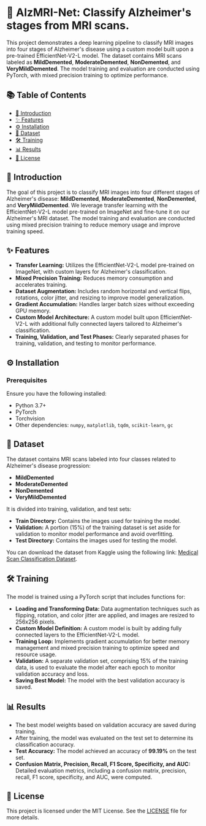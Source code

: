 # 🧠 AlzMRI-Net: Classify Alzheimer's stages from MRI scans.

This project demonstrates a deep learning pipeline to classify MRI images into four stages of Alzheimer's disease using a custom model built upon a pre-trained EfficientNet-V2-L model. The dataset contains MRI scans labeled as **MildDemented**, **ModerateDemented**, **NonDemented**, and **VeryMildDemented**. The model training and evaluation are conducted using PyTorch, with mixed precision training to optimize performance.

## 📚 Table of Contents

- [🌟 Introduction](#-introduction)
- [✨ Features](#-features)
- [⚙️ Installation](#️-installation)
- [📂 Dataset](#-dataset)
- [🛠️ Training](#%EF%B8%8F-training)
- [📊 Results](#-results)
- [📝 License](#-license)

## 🌟 Introduction

The goal of this project is to classify MRI images into four different stages of Alzheimer's disease: **MildDemented**, **ModerateDemented**, **NonDemented**, and **VeryMildDemented**. We leverage transfer learning with the EfficientNet-V2-L model pre-trained on ImageNet and fine-tune it on our Alzheimer's MRI dataset. The model training and evaluation are conducted using mixed precision training to reduce memory usage and improve training speed.

## ✨ Features

- **Transfer Learning:** Utilizes the EfficientNet-V2-L model pre-trained on ImageNet, with custom layers for Alzheimer's classification.
- **Mixed Precision Training:** Reduces memory consumption and accelerates training.
- **Dataset Augmentation:** Includes random horizontal and vertical flips, rotations, color jitter, and resizing to improve model generalization.
- **Gradient Accumulation:** Handles larger batch sizes without exceeding GPU memory.
- **Custom Model Architecture:** A custom model built upon EfficientNet-V2-L with additional fully connected layers tailored to Alzheimer's classification.
- **Training, Validation, and Test Phases:** Clearly separated phases for training, validation, and testing to monitor performance.

## ⚙️ Installation

### Prerequisites

Ensure you have the following installed:

- Python 3.7+
- PyTorch
- Torchvision
- Other dependencies: `numpy`, `matplotlib`, `tqdm`, `scikit-learn`, `gc`

## 📂 Dataset

The dataset contains MRI scans labeled into four classes related to Alzheimer's disease progression:

- **MildDemented**
- **ModerateDemented**
- **NonDemented**
- **VeryMildDemented**

It is divided into training, validation, and test sets:

- **Train Directory:** Contains the images used for training the model.
- **Validation:** A portion (15%) of the training dataset is set aside for validation to monitor model performance and avoid overfitting.
- **Test Directory:** Contains the images used for testing the model.

You can download the dataset from Kaggle using the following link: [Medical Scan Classification Dataset](https://www.kaggle.com/datasets/arjunbasandrai/medical-scan-classification-dataset).

## 🛠️ Training

The model is trained using a PyTorch script that includes functions for:

- **Loading and Transforming Data:** Data augmentation techniques such as flipping, rotation, and color jitter are applied, and images are resized to 256x256 pixels.
- **Custom Model Definition:** A custom model is built by adding fully connected layers to the EfficientNet-V2-L model.
- **Training Loop:** Implements gradient accumulation for better memory management and mixed precision training to optimize speed and resource usage.
- **Validation:** A separate validation set, comprising 15% of the training data, is used to evaluate the model after each epoch to monitor validation accuracy and loss.
- **Saving Best Model:** The model with the best validation accuracy is saved.

## 📊 Results

- The best model weights based on validation accuracy are saved during training.
- After training, the model was evaluated on the test set to determine its classification accuracy.
- **Test Accuracy:** The model achieved an accuracy of **99.19%** on the test set.
- **Confusion Matrix, Precision, Recall, F1 Score, Specificity, and AUC:** Detailed evaluation metrics, including a confusion matrix, precision, recall, F1 score, specificity, and AUC, were computed.

## 📝 License

This project is licensed under the MIT License. See the [LICENSE](LICENSE) file for more details.
